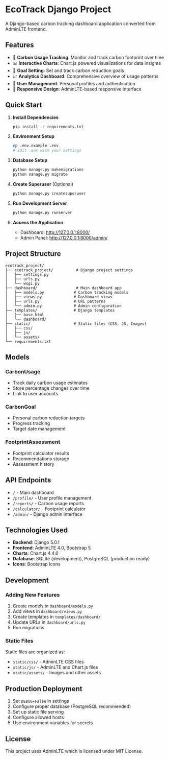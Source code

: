# EcoTrack Django Project

A Django-based carbon tracking dashboard application converted from AdminLTE frontend.

## Features

- 🌱 **Carbon Usage Tracking**: Monitor and track carbon footprint over time
- 📊 **Interactive Charts**: Chart.js powered visualizations for data insights
- 🎯 **Goal Setting**: Set and track carbon reduction goals
- 📈 **Analytics Dashboard**: Comprehensive overview of usage patterns
- 👤 **User Management**: Personal profiles and authentication
- 📱 **Responsive Design**: AdminLTE-based responsive interface

## Quick Start

1. **Install Dependencies**
   ```bash
   pip install -r requirements.txt
   ```

2. **Environment Setup**
   ```bash
   cp .env.example .env
   # Edit .env with your settings
   ```

3. **Database Setup**
   ```bash
   python manage.py makemigrations
   python manage.py migrate
   ```

4. **Create Superuser** (Optional)
   ```bash
   python manage.py createsuperuser
   ```

5. **Run Development Server**
   ```bash
   python manage.py runserver
   ```

6. **Access the Application**
   - Dashboard: http://127.0.0.1:8000/
   - Admin Panel: http://127.0.0.1:8000/admin/

## Project Structure

```
ecotrack_project/
├── ecotrack_project/          # Django project settings
│   ├── settings.py
│   ├── urls.py
│   └── wsgi.py
├── dashboard/                 # Main dashboard app
│   ├── models.py             # Carbon tracking models
│   ├── views.py              # Dashboard views
│   ├── urls.py               # URL patterns
│   └── admin.py              # Admin configuration
├── templates/                # Django templates
│   ├── base.html
│   └── dashboard/
├── static/                   # Static files (CSS, JS, Images)
│   ├── css/
│   ├── js/
│   └── assets/
└── requirements.txt
```

## Models

### CarbonUsage
- Track daily carbon usage estimates
- Store percentage changes over time
- Link to user accounts

### CarbonGoal
- Personal carbon reduction targets
- Progress tracking
- Target date management

### FootprintAssessment
- Footprint calculator results
- Recommendations storage
- Assessment history

## API Endpoints

- `/` - Main dashboard
- `/profile/` - User profile management
- `/reports/` - Carbon usage reports
- `/calculator/` - Footprint calculator
- `/admin/` - Django admin interface

## Technologies Used

- **Backend**: Django 5.0.1
- **Frontend**: AdminLTE 4.0, Bootstrap 5
- **Charts**: Chart.js 4.4.0
- **Database**: SQLite (development), PostgreSQL (production ready)
- **Icons**: Bootstrap Icons

## Development

### Adding New Features

1. Create models in `dashboard/models.py`
2. Add views in `dashboard/views.py`
3. Create templates in `templates/dashboard/`
4. Update URLs in `dashboard/urls.py`
5. Run migrations

### Static Files

Static files are organized as:
- `static/css/` - AdminLTE CSS files
- `static/js/` - AdminLTE and Chart.js files
- `static/assets/` - Images and other assets

## Production Deployment

1. Set `DEBUG=False` in settings
2. Configure proper database (PostgreSQL recommended)
3. Set up static file serving
4. Configure allowed hosts
5. Use environment variables for secrets

## License

This project uses AdminLTE which is licensed under MIT License.
